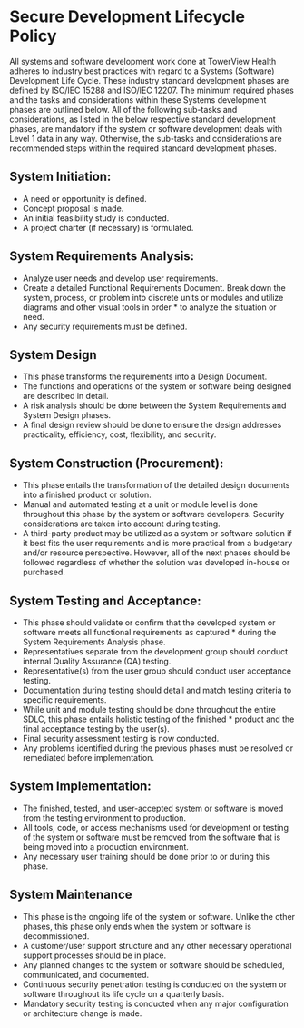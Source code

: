 # Secure Development Lifecycle Policy

All systems and software development work done at TowerView Health adheres to industry best practices with regard to a Systems (Software) Development Life Cycle. These industry standard development phases are defined by ISO/IEC 15288 and ISO/IEC 12207. The minimum required phases and the tasks and considerations within these Systems development phases are outlined below. All of the following sub-tasks and considerations, as listed in the below respective standard development phases, are mandatory if the system or software development deals with Level 1 data in any way. Otherwise, the sub-tasks and considerations are recommended steps within the required standard development phases.

## System Initiation:

* A need or opportunity is defined.
* Concept proposal is made.
* An initial feasibility study is conducted.
* A project charter (if necessary) is formulated.

## System Requirements Analysis:

* Analyze user needs and develop user requirements.
* Create a detailed Functional Requirements Document.
Break down the system, process, or problem into discrete units or modules and utilize diagrams and other visual tools in order * to analyze the situation or need.
* Any security requirements must be defined.

## System Design

* This phase transforms the requirements into a Design Document.
* The functions and operations of the system or software being designed are described in detail.
* A risk analysis should be done between the System Requirements and System Design phases.
* A final design review should be done to ensure the design addresses practicality, efficiency, cost, flexibility, and security.

## System Construction (Procurement):

* This phase entails the transformation of the detailed design documents into a finished product or solution.
* Manual and automated testing at a unit or module level is done throughout this phase by the system or software developers. Security considerations are taken into account during testing.
* A third-party product may be utilized as a system or software solution if it best fits the user requirements and is more practical from a budgetary and/or resource perspective. However, all of the next phases should be followed regardless of whether the solution was developed in-house or purchased.

## System Testing and Acceptance:

* This phase should validate or confirm that the developed system or software meets all functional requirements as captured * during the System Requirements Analysis phase.
* Representatives separate from the development group should conduct internal Quality Assurance (QA) testing.
* Representative(s) from the user group should conduct user acceptance testing.
* Documentation during testing should detail and match testing criteria to specific requirements.
* While unit and module testing should be done throughout the entire SDLC, this phase entails holistic testing of the finished * product and the final acceptance testing by the user(s).
* Final security assessment testing is now conducted.
* Any problems identified during the previous phases must be resolved or remediated before implementation.

## System Implementation:

* The finished, tested, and user-accepted system or software is moved from the testing environment to production.
* All tools, code, or access mechanisms used for development or testing of the system or software must be removed from the software that is being moved into a production environment.
* Any necessary user training should be done prior to or during this phase.

## System Maintenance

* This phase is the ongoing life of the system or software. Unlike the other phases, this phase only ends when the system or software is decommissioned.
* A customer/user support structure and any other necessary operational support processes should be in place.
* Any planned changes to the system or software should be scheduled, communicated, and documented.
* Continuous security penetration testing is conducted on the system or software throughout its life cycle on a quarterly basis.
* Mandatory security testing is conducted when any major configuration or architecture change is made.